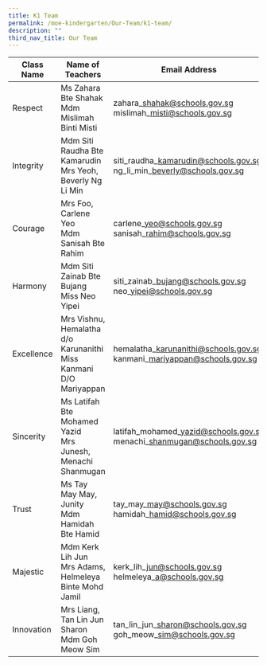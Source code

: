 ```yaml
---
title: K1 Team
permalink: /moe-kindergarten/Our-Team/k1-team/
description: ""
third_nav_title: Our Team
---
```

| Class Name | Name of Teachers | Email Address
| -------- | -------- | -------- |
| Respect     | Ms Zahara Bte Shahak<br>Mdm Mislimah Binti Misti     | zahara\_shahak@schools.gov.sg<br>mislimah\_misti@schools.gov.sg|
|Integrity| Mdm Siti Raudha Bte Kamarudin<br>Mrs Yeoh, Beverly Ng Li Min|siti\_raudha\_kamarudin@schools.gov.sg<br>ng\_li\_min\_beverly@schools.gov.sg|
|Courage|Mrs Foo, Carlene Yeo<br>Mdm Sanisah Bte Rahim|carlene\_yeo@schools.gov.sg<br>sanisah\_rahim@schools.gov.sg|
|Harmony|Mdm Siti Zainab Bte Bujang<br>Miss Neo Yipei|siti\_zainab\_bujang@schools.gov.sg<br>neo\_yipei@schools.gov.sg|
|Excellence|Mrs Vishnu, Hemalatha d/o Karunanithi<br>Miss Kanmani D/O Mariyappan|hemalatha\_karunanithi@schools.gov.sg<br>kanmani\_mariyappan@schools.gov.sg|
Sincerity|Ms Latifah Bte Mohamed Yazid<br>Mrs Junesh, Menachi Shanmugan|latifah\_mohamed\_yazid@schools.gov.sg<br>menachi\_shanmugan@schools.gov.sg|
|Trust|Ms Tay May May, Junity<br>Mdm Hamidah Bte Hamid|tay\_may\_may@schools.gov.sg<br>hamidah\_hamid@schools.gov.sg|
|Majestic|Mdm Kerk Lih Jun<br>Mrs Adams, Helmeleya Binte Mohd Jamil|kerk\_lih\_jun@schools.gov.sg<br>helmeleya\_a@schools.gov.sg|
|Innovation|Mrs Liang, Tan Lin Jun Sharon<br>Mdm Goh Meow Sim|tan\_lin\_jun\_sharon@schools.gov.sg<br>goh\_meow\_sim@schools.gov.sg|